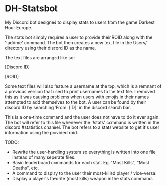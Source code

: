 # DH-Statsbot
My Discord bot designed to display stats to users from the game Darkest Hour Europe.

The stats bot simply requires a user to provide their ROID along with the '!addme' command.
The bot then creates a new text file in the Users/ directory using their discord ID as the name.

The text files are arranged like so:

[Discord ID]

[ROID]

Some text files will also feature a username at the top, which is a remnant of a previous version that used to print usernames to the text file. I removed this as it was causing problems when users with emojis in their names attempted to add themselves to the bot. A user can be found by their discord ID by searching 'From: [ID]' in the discord search bar.

This is a one-time command and the user does not have to do it ever again. The bot will refer to this file whenever the '!stats' command is written in the discord #statistics channel. The bot refers to a stats website to get it's user information using the provided roid.

TODO:
* Rewrite the user-handling system so everything is written into one file instead of many seperate files.
* Basic leaderboard commands for each stat. Eg. "Most Kills", "Most Deaths", etc.
* A command to display to the user their most-killed player / vice-versa.
* Display a player's favorite (most kills) weapon in the stats command.
